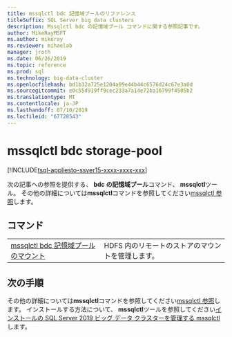 ```yaml
---
title: mssqlctl bdc 記憶域プールのリファレンス
titleSuffix: SQL Server big data clusters
description: Mssqlctl bdc の記憶域プール コマンドに関する参照記事です。
author: MikeRayMSFT
ms.author: mikeray
ms.reviewer: mihaelab
manager: jroth
ms.date: 06/26/2019
ms.topic: reference
ms.prod: sql
ms.technology: big-data-cluster
ms.openlocfilehash: bd1b32a725e1204a09e44b44c6576d24c67e3a0d
ms.sourcegitcommit: e0c55d919ff9cec233a7a14e72ba16799f4505b2
ms.translationtype: MT
ms.contentlocale: ja-JP
ms.lasthandoff: 07/10/2019
ms.locfileid: "67728543"
---
```

# <a name="mssqlctl-bdc-storage-pool"></a>mssqlctl bdc storage-pool

[!INCLUDE[tsql-appliesto-ssver15-xxxx-xxxx-xxx](../includes/tsql-appliesto-ssver15-xxxx-xxxx-xxx.md)]

次の記事への参照を提供する、 **bdc の記憶域プール**コマンド、 **mssqlctl**ツール。 その他の詳細については**mssqlctl**コマンドを参照してください[mssqlctl 参照](reference-mssqlctl.md)します。

## <a name="commands"></a>コマンド
|     |     |
| --- | --- |
[mssqlctl bdc 記憶域プールのマウント](reference-mssqlctl-bdc-storage-pool-mount.md) | HDFS 内のリモートのストアのマウントを管理します。

## <a name="next-steps"></a>次の手順

その他の詳細については**mssqlctl**コマンドを参照してください[mssqlctl 参照](reference-mssqlctl.md)します。 インストールする方法について、 **mssqlctl**ツールを参照してください[インストールの SQL Server 2019 ビッグ データ クラスターを管理する mssqlctl](deploy-install-mssqlctl.md)します。